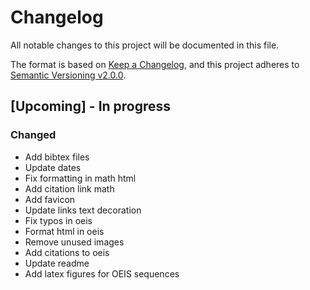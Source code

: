 # Changelog

All notable changes to this project will be documented in this file.

The format is based on [Keep a Changelog](https://keepachangelog.com/en/1.0.0/),
and this project adheres to [Semantic Versioning v2.0.0](https://semver.org/spec/v2.0.0.html).

## [Upcoming] - In progress

### Changed

- Add bibtex files
- Update dates
- Fix formatting in math html
- Add citation link math
- Add favicon
- Update links text decoration
- Fix typos in oeis
- Format html in oeis
- Remove unused images
- Add citations to oeis
- Update readme
- Add latex figures for OEIS sequences
